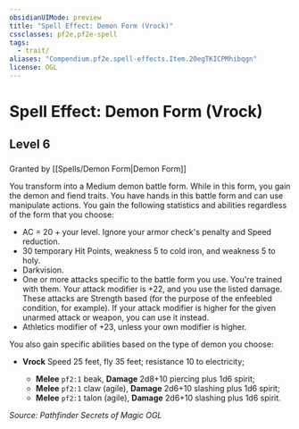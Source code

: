 ```yaml
---
obsidianUIMode: preview
title: "Spell Effect: Demon Form (Vrock)"
cssclasses: pf2e,pf2e-spell
tags:
  - trait/
aliases: "Compendium.pf2e.spell-effects.Item.20egTKICPMhibqgn"
license: OGL
---
```

# Spell Effect: Demon Form (Vrock)
## Level 6
### 






Granted by [[Spells/Demon Form|Demon Form]]

You transform into a Medium demon battle form. While in this form, you gain the demon and fiend traits. You have hands in this battle form and can use manipulate actions. You gain the following statistics and abilities regardless of the form that you choose:

*   AC = 20 + your level. Ignore your armor check's penalty and Speed reduction.
*   30 temporary Hit Points, weakness 5 to cold iron, and weakness 5 to holy.
*   Darkvision.
*   One or more attacks specific to the battle form you use. You're trained with them. Your attack modifier is +22, and you use the listed damage. These attacks are Strength based (for the purpose of the enfeebled condition, for example). If your attack modifier is higher for the given unarmed attack or weapon, you can use it instead.
*   Athletics modifier of +23, unless your own modifier is higher.

You also gain specific abilities based on the type of demon you choose:

*   **Vrock** Speed 25 feet, fly 35 feet; resistance 10 to electricity;
    
    *   **Melee** `pf2:1` beak, **Damage** 2d8+10 piercing plus 1d6 spirit;
    *   **Melee** `pf2:1` claw (agile), **Damage** 2d6+10 slashing plus 1d6 spirit;
    *   **Melee** `pf2:1` talon (agile), **Damage** 2d6+10 slashing plus 1d6 spirit.

*Source: Pathfinder Secrets of Magic*
*OGL*